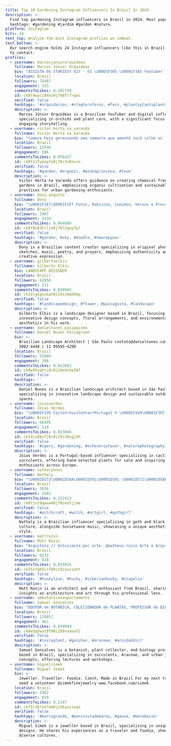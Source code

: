 ```yaml
---
title: Top 10 Gardening Instagram Influencers In Brazil In 2024
description: >-
  Find top gardening Instagram influencers in Brazil in 2024. Most popular
  hashtags: #gardening #jardim #garden #nature.
platform: Instagram
hits: 24
text_top: Analyze the best Instagram profiles on inBeat.
text_bottom: >-
  Our search engine holds 24 Instagram influencers like this in Brazil for you
  to contact.
profiles:
  - username: marcosjuniororquideas
    fullname: Marcos Júnior Orquídeas
    bio: "ASSISTA OS STORIES‼️ 027 - ES \U0001F305 \U0001F3A5 Youtuber (263 MIL) e Digital influencer. +15 MILHÕES DE VISUALIZAÇÕES!!! \U0001F338\U0001F64F\U0001F64C"
    location: Brazil
    followers: 73467
    engagement: 193
    commentsToLikes: 0.102739
    id: ck8t4wuci84os0j786fr7rqwc
    verified: false
    hashtags: '#orquidarios, #staghornferns, #fern, #plantsplantsplants'
    description: >-
      Marcos Júnior Orquídeas is a Brazilian YouTuber and digital influencer
      specializing in orchids and plant care, with a significant focus on
      engaging storytelling.
  - username: victor_horta_na_varanda
    fullname: Victor Horta na Varanda
    bio: "Comece hoje germinando uma semente que amanhã você colhe os frutos. Faça sua Horta em casa livre de venenos e químicas. Venha conosco nessa aventura \U0001F3C3"
    location: Brazil
    followers: 13540
    engagement: 506
    commentsToLikes: 0.076427
    id: ck8t2j5ymzp7o0j78c3n8nuro
    verified: false
    hashtags: '#garden, #organic, #minhaprincesa, #love'
    description: >-
      Victor Horta na Varanda offers guidance on creating chemical-free home
      gardens in Brazil, emphasizing organic cultivation and sustainable
      practices for urban gardening enthusiasts.
  - username: dony.augusto
    fullname: Dony
    bio: "\U0001F1E7\U0001F1F7 Fotos, Rabiscos, Canções, Versos e Preces ©️ 100% Fotos Autorais (90%\U0001F4F110%\U0001F4F7) \U0001F6AB Não Roubem Fotos! ⚠️ Não Compro Seguidores! \U0001F3B6 ElvisFã"
    location: Brazil
    followers: 2907
    engagement: 1634
    commentsToLikes: 0.064608
    id: ck8t8s83hlljo0j78l5qwy7pr
    verified: false
    hashtags: '#garden, #sky, #doodle, #newrepyear'
    description: >-
      Dony is a Brazilian content creator specializing in original photography,
      sketches, music, poetry, and prayers, emphasizing authenticity and
      creative expression.
  - username: gilbertoelkis
    fullname: Gilberto Elkis
    bio: LANDSCAPE DESIGNER
    location: Brazil
    followers: 62056
    engagement: 211
    commentsToLikes: 0.020945
    id: ck14lgkguukat0i19ssdw69mq
    verified: false
    hashtags: '#landscapedesign, #flower, #paisagista, #landscape'
    description: >-
      Gilberto Elkis is a landscape designer based in Brazil, focusing on
      innovative design concepts, floral arrangements, and environmental
      aesthetics in his work.
  - username: danielnunes_paisagismo
    fullname: Daniel Nunes Paisagismo
    bio: >-
      Brazilian Landscape Architect | São Paulo contato@danielnunes.com.br | 11
      3082-4448 | 11 99595-4298
    location: Brazil
    followers: 53944
    engagement: 306
    commentsToLikes: 0.012681
    id: ck0w3hyqhti8c0i19e4x5w26f
    verified: false
    hashtags: ''
    description: >-
      Daniel Nunes is a Brazilian landscape architect based in São Paulo,
      specializing in innovative landscape design and sustainable outdoor
      spaces.
  - username: joiasverdes
    fullname: Jóias Verdes
    bio: "\U0001F335 Cactos•Suculentas•Portugal ®️ \U0001F449\U0001F3FC INSPIRING PEOPLE \U0001F448\U0001F3FC \U0001F30D \U0001D682\U0001D691\U0001D692\U0001D699\U0001D699\U0001D692\U0001D697\U0001D690 \U0001D68A\U0001D695\U0001D695 \U0001D698\U0001D69F\U0001D68E\U0001D69B \U0001D674\U0001D69E\U0001D69B\U0001D698\U0001D699\U0001D68E \U0001F338 \U0001D677\U0001D68A\U0001D697\U0001D68D \U0001D69C\U0001D68E\U0001D695\U0001D68E\U0001D68C\U0001D69D\U0001D68E\U0001D68D \U0001D67F\U0001D695\U0001D68A\U0001D697\U0001D69D\U0001D69C \U0001D68F\U0001D698\U0001D69B \U0001D69C\U0001D68E\U0001D695\U0001D695 \U0001F447\U0001F3FC\U0001F447\U0001F3FC\U0001F447\U0001F3FC"
    location: Brazil
    followers: 68395
    engagement: 119
    commentsToLikes: 0.023046
    id: ck14ii88ufj6c0i19c10ugj5h
    verified: false
    hashtags: '#igers, #gardening, #echeverialover, #naturephotography'
    description: >-
      Jóias Verdes is a Portugal-based influencer specializing in cacti and
      succulents, offering hand-selected plants for sale and inspiring gardening
      enthusiasts across Europe.
  - username: nathalynnes
    fullname: Nathaly
    bio: "\U0001D573\U0001D58A\U0001D591\U0001D591 \U0001D572\U0001D58E\U0001D597\U0001D591 \U0001F525 • 081 • goth | black metal | sovietwave | vk • parcerias dm \U0001F5A4: @notyourdeadvampire"
    location: Brazil
    followers: 3656
    engagement: 1683
    commentsToLikes: 0.152413
    id: ck8t1st9qwvw40j78zen5jjam
    verified: false
    hashtags: '#witchcraft, #witch, #altgirl, #gothgirl'
    description: >-
      Nathaly is a Brazilian influencer specializing in goth and black metal
      culture, alongside Sovietwave music, showcasing a unique aesthetic and
      style.
  - username: mattrozin
    fullname: Matt Rozin
    bio: "Arquiteto // Entusiasta por arte. @matheus.rozin Arte e Arquitetura \U0001F3F9"
    location: Brazil
    followers: 6235
    engagement: 818
    commentsToLikes: 0.035016
    id: ck15sfq65csf80i19zyxcvoht
    verified: false
    hashtags: '#huskylove, #husky, #siberianhusky, #stapelia'
    description: >-
      Matt Rozin is an architect and art enthusiast from Brazil, sharing
      insights on architecture and art through his professional lens.
  - username: umbotaniconoapartamento
    fullname: Samuel Gonçalves
    bio: "DOUTOR em BOTÂNICA, COLECIONADOR de PLANTAS, PROFESSOR de BIOLOGIA. Palestras e workshops. SUCULENTAS, ARÁCEAS, URBANJUNGLE. Link do canal \U0001F447"
    location: Brazil
    followers: 129851
    engagement: 461
    commentsToLikes: 0.039949
    id: ck0w3g5wat8f90i199vnanaf2
    verified: false
    hashtags: '#instaplant, #gaishan, #araceae, #aroidaddict'
    description: >-
      Samuel Gonçalves is a botanist, plant collector, and biology professor
      based in Brazil, specializing in succulents, Araceae, and urban jungle
      concepts, offering lectures and workshops.
  - username: miguelsimek
    fullname: Miguel Simek
    bio: >-
      Jeweller. Traveller. Foodie. Czech, Made in Brazil For my next trick I'll
      need a volunteer @simekfinejewelry www.facebook.com/simek
    location: Brazil
    followers: 5382
    engagement: 929
    commentsToLikes: 0.1147
    id: ckf5l36rno7am0j236yacsuqx
    verified: false
    hashtags: '#barragrande, #peninsulademarau, #gavea, #marebaixa'
    description: >-
      Miguel Simek is a jeweller based in Brazil, specializing in unique
      designs. He shares his experiences as a traveler and foodie, showcasing
      diverse cultures.
---
```


